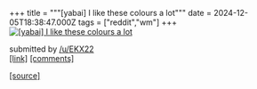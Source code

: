 +++
title = """[yabai] I like these colours a lot"""
date = 2024-12-05T18:38:47.000Z
tags = ["reddit","wm"]
+++
[![[yabai] I like these colours a lot](https://b.thumbs.redditmedia.com/ixsYSaIACoU7OD40fDXY9ARldhyRzo6JWQJEXpYwExI.jpg "[yabai] I like these colours a lot")](https://www.reddit.com/r/unixporn/comments/1h7gali/yabai_i_like_these_colours_a_lot/)

submitted by [/u/EKX22](https://www.reddit.com/user/EKX22)  
[\[link\]](https://www.reddit.com/gallery/1h7gali) [\[comments\]](https://www.reddit.com/r/unixporn/comments/1h7gali/yabai_i_like_these_colours_a_lot/)

[[source]](https://www.reddit.com/r/unixporn/comments/1h7gali/yabai_i_like_these_colours_a_lot/)
